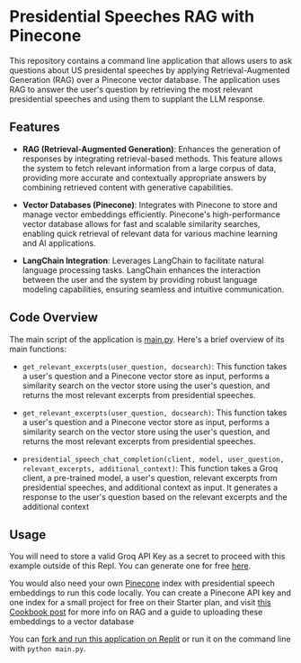 # Presidential Speeches RAG with Pinecone

This repository contains a command line application that allows users to ask questions about US presidental speeches by applying Retrieval-Augmented Generation (RAG) over a Pinecone vector database. The application uses RAG to answer the user's question by retrieving the most relevant presidential speeches and using them to supplant the LLM response.

## Features

- **RAG (Retrieval-Augmented Generation)**: Enhances the generation of responses by integrating retrieval-based methods. This feature allows the system to fetch relevant information from a large corpus of data, providing more accurate and contextually appropriate answers by combining retrieved content with generative capabilities.

- **Vector Databases (Pinecone)**: Integrates with Pinecone to store and manage vector embeddings efficiently. Pinecone's high-performance vector database allows for fast and scalable similarity searches, enabling quick retrieval of relevant data for various machine learning and AI applications.

- **LangChain Integration**: Leverages LangChain to facilitate natural language processing tasks. LangChain enhances the interaction between the user and the system by providing robust language modeling capabilities, ensuring seamless and intuitive communication.

## Code Overview

The main script of the application is [main.py](./main.py). Here's a brief overview of its main functions:

- `get_relevant_excerpts(user_question, docsearch)`: This function takes a user's question and a Pinecone vector store as input, performs a similarity search on the vector store using the user's question, and returns the most relevant excerpts from presidential speeches.

- `get_relevant_excerpts(user_question, docsearch)`: This function takes a user's question and a Pinecone vector store as input, performs a similarity search on the vector store using the user's question, and returns the most relevant excerpts from presidential speeches.

- `presidential_speech_chat_completion(client, model, user_question, relevant_excerpts, additional_context)`: This function takes a Groq client, a pre-trained model, a user's question, relevant excerpts from presidential speeches, and additional context as input. It generates a response to the user's question based on the relevant excerpts and the additional context

## Usage

<!-- markdown-link-check-disable -->

You will need to store a valid Groq API Key as a secret to proceed with this example outside of this Repl. You can generate one for free [here](https://console.groq.com/keys).

<!-- markdown-link-check-enable -->

You would also need your own [Pinecone](https://www.pinecone.io/) index with presidential speech embeddings to run this code locally. You can create a Pinecone API key and one index for a small project for free on their Starter plan, and visit [this Cookbook post](https://github.com/groq/groq-api-cookbook/blob/dan/replit-conversion/presidential-speeches-rag/presidential-speeches-rag.ipynb) for more info on RAG and a guide to uploading these embeddings to a vector database

You can [fork and run this application on Replit](https://replit.com/@GroqCloud/Presidential-Speeches-RAG-with-Pinecone) or run it on the command line with `python main.py`.
